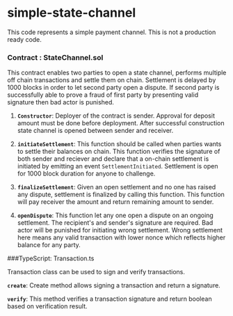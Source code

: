 # simple-state-channel
This code represents a simple payment channel. This is not a production ready code.


### Contract : StateChannel.sol

This contract enables two parties to open a state channel, performs multiple off chain transactions and settle them on chain. Settlement is delayed by 1000 blocks in order to let second party open a dispute. If second party is successfully able to prove a fraud of first party by presenting valid signature then bad actor is punished. 

1. **`Constructor`**: Deployer of the contract is sender. Approval for deposit amount must be done before deployment. After successful construction state channel is opened between sender and receiver. 

2. **`initiateSettlement`**: This function should be called when parties wants to settle their balances on chain. This function verifies the signature of both sender and reciever and declare that a on-chain settlement is initiated by emitting an event `SettlementInitiated`. Settlement is open for 1000 block duration for anyone to challenge. 

3. **`finalizeSettlement`**: Given an open settlement and no one has raised any dispute, settlement is finalized by calling this function. This function will pay receiver the amount and return remaining amount to sender.

4. **`openDispute`**: This function let any one open a dispute on an ongoing settlement. The recipient's and sender's signature are required. Bad actor will be punished for initiating wrong settlement. Wrong settlement here means any valid transaction with lower nonce which reflects higher balance for any party. 


###TypeScript: Transaction.ts

Transaction class can be used to sign and verify transactions. 

**`create`**: Create method allows signing a transaction and return a signature. 

**`verify`**: This method verifies a transaction signature and return boolean based on verification result. 
